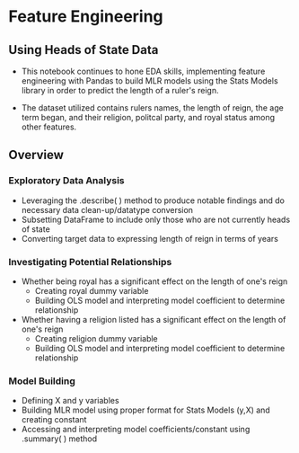 # Feature Engineering 
## Using Heads of State Data 
* This notebook continues to hone EDA skills, implementing feature engineering with Pandas to build MLR models using the Stats Models library in order to predict the length of a ruler's reign. 

* The dataset utilized contains rulers names, the length of reign, the age term began, and their religion, politcal party, and royal status among other features. 

## Overview 

### Exploratory Data Analysis 
- Leveraging the .describe( ) method to produce notable findings and do necessary data clean-up/datatype conversion  
- Subsetting DataFrame to include only those who are not currently heads of state 
- Converting target data to expressing length of reign in terms of years 

### Investigating Potential Relationships 
- Whether being royal has a significant effect on the length of one's reign
  - Creating royal dummy variable 
  - Building OLS model and interpreting model coefficient to determine relationship
- Whether having a religion listed has a significant effect on the length of one's reign
  - Creating religion dummy variable 
  - Building OLS model and interpreting model coefficient to determine relationship 

### Model Building 
- Defining X and y variables 
- Building MLR model using proper format for Stats Models (y,X) and creating constant
- Accessing and interpreting model coefficients/constant using .summary( ) method 
